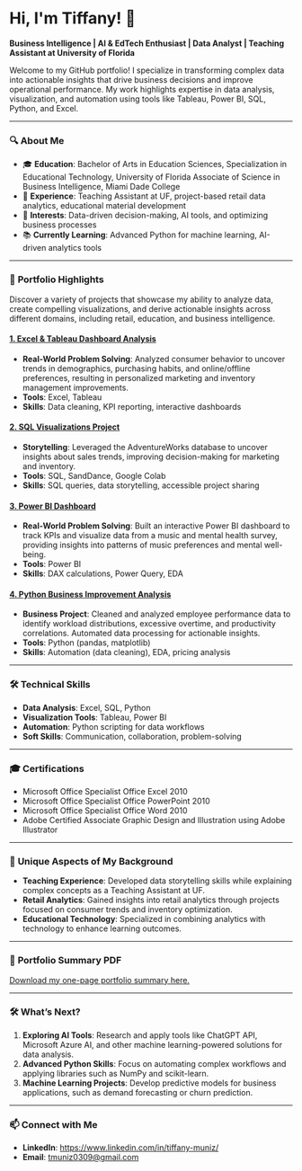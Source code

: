 # Hi, I'm Tiffany! 👋 

**Business Intelligence | AI & EdTech Enthusiast | Data Analyst | Teaching Assistant at University of Florida**  

Welcome to my GitHub portfolio! I specialize in transforming complex data into actionable insights that drive business decisions and improve operational performance. My work highlights expertise in data analysis, visualization, and automation using tools like Tableau, Power BI, SQL, Python, and Excel.  

---

### 🔍 **About Me**
- 🎓 **Education**: Bachelor of Arts in Education Sciences, Specialization in Educational Technology, University of Florida 
                    Associate of Science in Business Intelligence, Miami Dade College 
- 💼 **Experience**: Teaching Assistant at UF, project-based retail data analytics, educational material development 
- 🌟 **Interests**: Data-driven decision-making, AI tools, and optimizing business processes  
- 📚 **Currently Learning**: Advanced Python for machine learning, AI-driven analytics tools  

---

### 📂 **Portfolio Highlights**
Discover a variety of projects that showcase my ability to analyze data, create compelling visualizations, and derive actionable insights across different domains, including retail, education, and business intelligence.

#### [1. Excel & Tableau Dashboard Analysis](https://github.com/tiffanymnz/Portfolio/tree/main/Data-Analytics-Portfolio/Project-1-Consumer-Behavior-Excel-%26-Tableau)
- **Real-World Problem Solving**: Analyzed consumer behavior to uncover trends in demographics, purchasing habits, and online/offline preferences, resulting in personalized marketing and inventory management improvements.
- **Tools**: Excel, Tableau  
- **Skills**: Data cleaning, KPI reporting, interactive dashboards  

#### [2. SQL Visualizations Project](https://github.com/tiffanymnz/Portfolio/tree/main/Data-Analytics-Portfolio/Project-2-Sales-Analysis-SQL)
- **Storytelling**: Leveraged the AdventureWorks database to uncover insights about sales trends, improving decision-making for marketing and inventory.  
- **Tools**: SQL, SandDance, Google Colab
- **Skills**: SQL queries, data storytelling, accessible project sharing  

#### [3. Power BI Dashboard](https://github.com/tiffanymnz/Portfolio/tree/main/Data-Analytics-Portfolio/Project-3-Music%26Mental-Health-PowerBI)
- **Real-World Problem Solving**:  Built an interactive Power BI dashboard to track KPIs and visualize data from a music and mental health survey, providing insights into patterns of music preferences and mental well-being.
- **Tools**: Power BI  
- **Skills**: DAX calculations, Power Query, EDA 

#### [4. Python Business Improvement Analysis](https://github.com/tiffanymnz/Portfolio/tree/main/Data-Analytics-Portfolio/Project-4-Employee-Scheduling-Python)
- **Business Project**: Cleaned and analyzed employee performance data to identify workload distributions, excessive overtime, and productivity correlations. Automated data processing for actionable insights.
- **Tools**: Python (pandas, matplotlib)  
- **Skills**: Automation (data cleaning), EDA, pricing analysis

---

### 🛠️ **Technical Skills**
- **Data Analysis**: Excel, SQL, Python  
- **Visualization Tools**: Tableau, Power BI  
- **Automation**: Python scripting for data workflows  
- **Soft Skills**: Communication, collaboration, problem-solving  

---

### 🎓 **Certifications** 
- Microsoft Office Specialist Office Excel 2010
- Microsoft Office Specialist Office PowerPoint 2010
- Microsoft Office Specialist Office Word 2010
- Adobe Certified Associate Graphic Design and Illustration using Adobe Illustrator

---

### 📜 **Unique Aspects of My Background**
- **Teaching Experience**: Developed data storytelling skills while explaining complex concepts as a Teaching Assistant at UF.  
- **Retail Analytics**: Gained insights into retail analytics through projects focused on consumer trends and inventory optimization. 
- **Educational Technology**: Specialized in combining analytics with technology to enhance learning outcomes.  

---

### 📄 **Portfolio Summary PDF**
[Download my one-page portfolio summary here.](https://github.com/tiffanymnz/Portfolio/blob/main/Data-Analytics-Portfolio/One%20Page%20Summary.pdf)  

---

### 🛠️ **What’s Next?**
1. **Exploring AI Tools**: Research and apply tools like ChatGPT API, Microsoft Azure AI, and other machine learning-powered solutions for data analysis.  
2. **Advanced Python Skills**: Focus on automating complex workflows and applying libraries such as NumPy and scikit-learn.  
3. **Machine Learning Projects**: Develop predictive models for business applications, such as demand forecasting or churn prediction.  

---

### 📫 **Connect with Me**
- **LinkedIn**: https://www.linkedin.com/in/tiffany-muniz/ 
- **Email**: tmuniz0309@gmail.com

